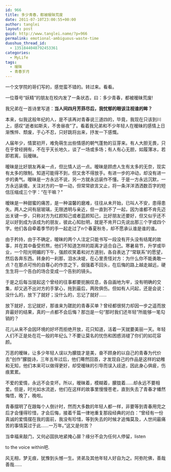 ```yaml
---
id: 966
title: 多少青春，都被暧昧荒废
date: 2011-07-10T23:00:55+00:00
author: tanglei
layout: post
guid: http://www.tanglei.name/?p=966
permalink: emotional-ambiguous-waste-time
duoshuo_thread_id:
  - 1351844048792453361
categories:
  - MyLife
tags:
  - 暧昧
  - 青春岁月
---
```

一个文学院的哥们写的，感觉蛮不错的。转过来。看看。

一位尊号“妖精”的朋友在校内发了一条状态，曰：多少青春，都被暧昧荒废!

我兄弟在一首诗里写道：**当人间四月芳菲尽后，我忧郁的眼该注视谁的眸？** 

本来，似我这般年纪的人，是不该再对青春说三道四的，毕竟，我现在只该到川上，感叹“逝者如斯夫，不舍昼夜”了。看着我兄弟和不少年轻人在暧昧的感情上日渐憔悴、颓废，于心不忍，只好跳将出来，抒发一下感慨。

人届年少，情窦初开，难免萌生出些情感的朝气蓬勃的豆芽来。有人大胆无畏，只在乎曾经拥有，不在乎天长地久，谈了一场或多场；有人有心无胆，如履薄冰，若即若离，玩暧昧。

暧昧是比好朋友再亲一点，但比情人远一点。暧昧是顾虑人生有太多的无奈，现实有太多的限制。知道可能得不到，但又舍不得放手。有进一步的冲动，却没有进一步的勇气。暧昧是一方永远不说，另一方就永远装作不懂。于是一方永远沉默，一方永远装傻。关注对方的一举一动，但常常欲言又止，将一条洋洋洒洒数百字的短信压缩成三个字：“在干嘛？”

暧昧是一种甜蜜的痛苦，是一种温馨的磨难，往往从未开始，已叫人不安，患得患失。两人之间有层玻璃，无限透明与亲近，但一直到不了一起，因为谁都不肯先迈出关键一步，只称对方为红颜知己或者蓝颜知己，比好朋友还要好，但又似乎还不足以好到成为该成为的朋友，彼此心知肚明，就是不肯开口先说出那三个字或四个字。他们各自牵着季节的手一起走过了n个春夏秋冬，却不愿承认谁是谁的谁。

由于矜持，由于不确定，暧昧的两个人注定只能书写一段没有开头没有结尾的故事，并在其中备受煎熬，他们不知道怎样的距离才适合自己。寒暑易节，升学或毕业，一个阳光明媚的下午，强颜欢笑着和对方道别，各自表达了“常联系”的愿望，然后各奔东西。转身的一刹那，泪水决堤，在心里责怪对方：为什么你不能勇敢一点？在那点可怜的自尊心的作祟之下，倔强着不回头，在后悔的路上越走越远，硬生生将一个告白的场合变成一个告别的镜头。

于是之后每当提起这个曾经的往事都要扼腕叹息，各自画地为牢，没有明确的交集，却又逃不出对方的手掌心，拖到最后，两败俱伤。但如有人问起，还是会说：没什么的，放下了就好；没什么的，忘记了就好……

放下就好，忘记就好，那谁来为蹉跎的青春买单？曾经都很努力却因一步之遥而放弃最好的结果，真的一点都不会后悔？那岂是一句“那时我们还年轻”所能够一笔勾销的？

花儿从来不会因环境的好坏而拒绝开放，花只知道，活着一天就要美丽一天。年轻人们不正是处在花一般的年纪么？不要让莫名的忧伤和困惑消褪了你们的如花容颜。

万恶的暧昧，让多少年轻人误以为朦胧才是美，奋不顾身的以自己的青春为代价去“创作”朦胧诗，三年五年过后，他们蓦然回首，才发现自己的作品是这样的幼稚和无知，他们本来可以做得更好，却受暧昧的引导而误入歧途，因此身心俱疲，伤痕累累。

不爱的爱情，永远不会变坏。所以，暧昧着，模糊着，朦胧着……却永远不要相爱。但是，时光如水流逝，他们在这样的故事里慢慢苍老，直到失去了青春才幡然悔悟，晚了，晚啦。

青春摆明了在跟每个人倒计时，然而大多数的年轻人都一样，非要等到青春用完之后才会懂得珍惜，才会后悔，接着千篇一律地重复那段经典的对白：“曾经有一份真诚的爱情摆在我的面前，我没有珍惜，等到失去的时候才追悔莫及，人世间最痛苦的事情莫过于此……一万年。”这又是何苦？

当幸福来敲门，又何必固执地紧掩心扉？缘分不会为任何人停留，listen
  
to the voice within吧.

风无相，梦无痕，犹豫到头憾一生。贤弟及其他年轻人好自为之。阿弥陀佛，善哉善哉……
